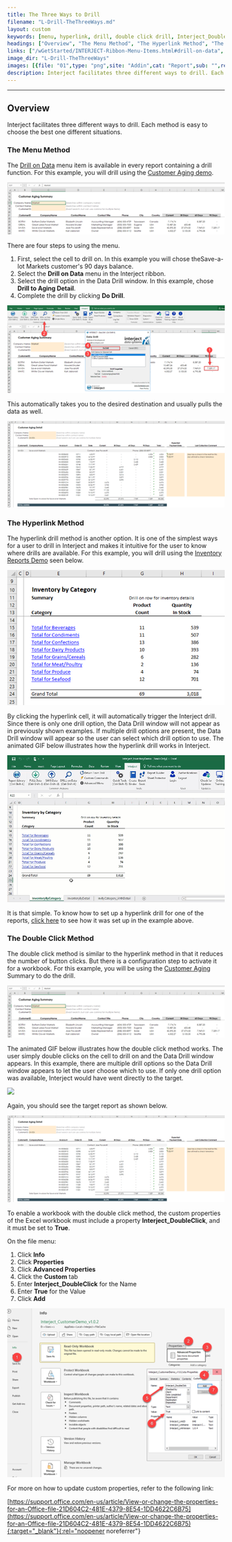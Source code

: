 ```yaml
---
title: The Three Ways to Drill
filename: "L-Drill-TheThreeWays.md"
layout: custom
keywords: [menu, hyperlink, drill, double click drill, Interject_DoubleClick, custom properties]
headings: ["Overview", "The Menu Method", "The Hyperlink Method", "The Double Click Method"]
links: ["/wGetStarted/INTERJECT-Ribbon-Menu-Items.html#drill-on-data", "/wAbout/Customer-Aging.html", "/wAbout/Inventory-Reports.html", "/wGetStarted/L-Drill-InventoryReport.html#creating-hyperlinks-as-drills", "/wAbout/Customer-Aging.html", "https://support.office.com/en-us/article/View-or-change-the-properties-for-an-Office-file-21D604C2-481E-4379-8E54-1DD4622C6B75"]
image_dir: "L-Drill-TheThreeWays"
images: [{file: "01",type: "png",site: "Addin",cat: "Report",sub: "",report: "Customer Aging Summary",ribbon: "",config: ""},{file: "02",type: "png",site: "Addin",cat: "Data Drill",sub: "",report: "Customer Aging Summary",ribbon: "Advanced",config: ""},{file: "03",type: "png",site: "Addin",cat: "Report",sub: "",report: "Customer Aging Detail",ribbon: "",config: ""},{file: "04",type: "png",site: "Addin",cat: "Report",sub: "",report: "Inventory by Category",ribbon: "",config: ""},{file: "05",type: "gif",site: "Addin",cat: "Data Drill",sub: "",report: "Inventory by Category",ribbon: "Simple",config: ""},{file: "06",type: "png",site: "Addin",cat: "Report",sub: "",report: "Customer Aging Summary",ribbon: "",config: ""},{file: "07",type: "gif",site: "Addin",cat: "Data Drill",sub: "",report: "Customer Aging Summary",ribbon: "Simple",config: ""},{file: "08",type: "png",site: "Addin",cat: "Report",sub: "",report: "Customer Aging Detail",ribbon: "",config: ""},{file: "properties",type: "png",site: "Excel",cat: "Info",sub: "Advanced Properties",report: "",ribbon: "",config: ""}]
description: Interject facilitates three different ways to drill. Each method is easy to choose the best one different situations.
---
```

* * *

## Overview

Interject facilitates three different ways to drill. Each method is easy to choose the best one different situations.

### The Menu Method

The [Drill on Data](/wGetStarted/INTERJECT-Ribbon-Menu-Items.html#drill-on-data) menu item is available in every report containing a drill function. For this example, you will drill using the [Customer Aging demo](/wAbout/Customer-Aging.html).

![](/images/L-Drill-TheThreeWays/01.png)
<br>

There are four steps to using the menu.

1. First, select the cell to drill on. In this example you will chose theSave-a-lot Markets customer's 90 days balance.
2. Select the **Drill on Data** menu in the Interject ribbon.
3. Select the drill option in the Data Drill window. In this example, chose **Drill to Aging Detail**.
4. Complete the drill by clicking **Do Drill**.

![](/images/L-Drill-TheThreeWays/02.png)
<br>

This automatically takes you to the desired destination and usually pulls the data as well.

![](/images/L-Drill-TheThreeWays/03.png)
<br>

### The Hyperlink Method

The hyperlink drill method is another option. It is one of the simplest ways for a user to drill in Interject and makes it intuitive for the user to know where drills are available. For this example, you will drill using the [Inventory Reports Demo](/wAbout/Inventory-Reports.html) seen below.

![](/images/L-Drill-TheThreeWays/04.png)
<br>

By clicking the hyperlink cell, it will automatically trigger the Interject drill. Since there is only one drill option, the Data Drill window will not appear as in previously shown examples. If multiple drill options are present, the Data Drill window will appear so the user can select which drill option to use. The animated GIF below illustrates how the hyperlink drill works in Interject.

![](/images/L-Drill-TheThreeWays/05.gif)
<br>

It is that simple. To know how to set up a hyperlink drill for one of the reports, [click here](/wGetStarted/L-Drill-InventoryReport.html#creating-hyperlinks-as-drills) to see how it was set up in the example above.

### The Double Click Method

The double click method is similar to the hyperlink method in that it reduces the number of button clicks. But there is a configuration step to activate it for a workbook. For this example, you will be using the [Customer Aging](/wAbout/Customer-Aging.html) Summary to do the drill.

![](/images/L-Drill-TheThreeWays/06.png)
<br>

The animated GIF below illustrates how the double click method works. The user simply double clicks on the cell to drill on and the Data Drill window appears. In this example, there are multiple drill options so the Data Drill window appears to let the user choose which to use. If only one drill option was available, Interject would have went directly to the target.

![](/images/L-Drill-TheThreeWays/07.gif)
<br>

Again, you should see the target report as shown below.

![](/images/L-Drill-TheThreeWays/08.png)
<br>

To enable a workbook with the double click method, the custom properties of the Excel workbook must include a property **Interject_DoubleClick**, and it must be set to **True**.

On the file menu:

1. Click **Info**
2. Click **Properties**
3. Click **Advanced Properties**
4. Click the **Custom** tab
5. Enter **Interject_DoubleClick** for the Name
6. Enter **True** for the Value
7. Click **Add**

![](/images/L-Drill-TheThreeWays/properties.png)
<br>

For more on how to update custom properties, refer to the following link:

[https://support.office.com/en-us/article/View-or-change-the-properties-for-an-Office-file-21D604C2-481E-4379-8E54-1DD4622C6B75](https://support.office.com/en-us/article/View-or-change-the-properties-for-an-Office-file-21D604C2-481E-4379-8E54-1DD4622C6B75){:target="_blank"}{:rel="noopener noreferrer"}
